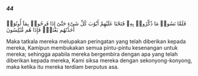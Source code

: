 ##### 44

<span class="ayah">فَلَمَّا نَسُوا۟ مَا ذُكِّرُوا۟ بِهِۦ فَتَحْنَا عَلَيْهِمْ أَبْوَٰبَ كُلِّ شَىْءٍ حَتَّىٰٓ إِذَا فَرِحُوا۟ بِمَآ أُوتُوٓا۟ أَخَذْنَٰهُم بَغْتَةًۭ فَإِذَا هُم مُّبْلِسُونَ</span>

<span class="ayah_translation">Maka tatkala mereka melupakan peringatan yang telah diberikan kepada mereka, Kamipun membukakan semua pintu-pintu kesenangan untuk mereka; sehingga apabila mereka bergembira dengan apa yang telah diberikan kepada mereka, Kami siksa mereka dengan sekonyong-konyong, maka ketika itu mereka terdiam berputus asa.</span>
